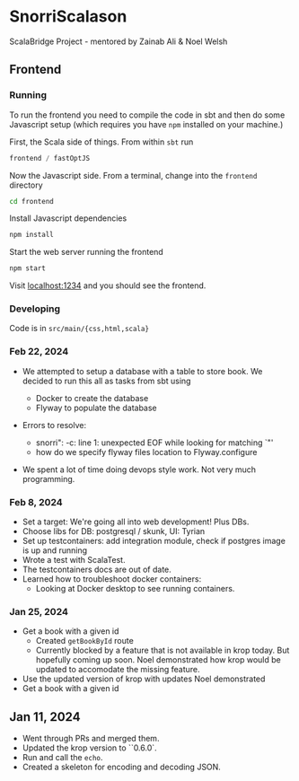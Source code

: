 # SnorriScalason

ScalaBridge Project - mentored by Zainab Ali & Noel Welsh

## Frontend

### Running

To run the frontend you need to compile the code in sbt and then do some Javascript setup (which requires you have `npm` installed on your machine.)

First, the Scala side of things. From within `sbt` run

```scala
frontend / fastOptJS
```

Now the Javascript side. From a terminal, change into the `frontend` directory

```sh
cd frontend
```

Install Javascript dependencies

```sh
npm install
```

Start the web server running the frontend

```sh
npm start
```

Visit [localhost:1234](http://localhost:1234/) and you should see the frontend.


### Developing

Code is in `src/main/{css,html,scala}`

### Feb 22, 2024

- We attempted to setup a database with a table to store book. We decided to run this all as tasks from sbt using
  - Docker to create the database
  - Flyway to populate the database

- Errors to resolve:
  - snorri": -c: line 1: unexpected EOF while looking for matching `"'
  - how do we specify flyway files location to Flyway.configure

- We spent a lot of time doing devops style work. Not very much programming.

### Feb 8, 2024
  - Set a target: We're going all into web development! Plus DBs. 
  - Choose libs for DB: postgresql / skunk, UI: Tyrian
  - Set up testcontainers: add integration module, check if postgres image is up and running 
  - Wrote a test with ScalaTest.
  - The testcontainers docs are out of date.
  - Learned how to troubleshoot docker containers:
    - Looking at Docker desktop to see running containers.

### Jan 25, 2024

- Get a book with a given id
  - Created `getBookById` route
  - Currently blocked by a feature that is not available in krop today. But hopefully coming up soon. Noel demonstrated how krop would be updated to accomodate the missing feature.
-  Use the updated version of krop with updates Noel demonstrated
- Get a book with a given id

## Jan 11, 2024

- Went through PRs and merged them.
- Updated the krop version to ``0.6.0`.
- Run and call the `echo`.
- Created a skeleton for encoding and decoding JSON.
